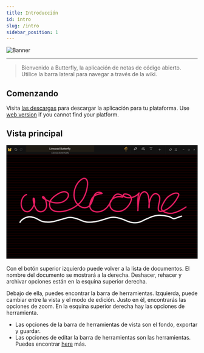 ```yaml
---
title: Introducción
id: intro
slug: /intro
sidebar_position: 1
---
```


![Banner](/img/banner.png)

***

> Bienvenido a Butterfly, la aplicación de notas de código abierto.
> Utilice la barra lateral para navegar a través de la wiki.

## Comenzando

Visita [las descargas](/downloads) para descargar la aplicación para tu plataforma.
Use [web version](https://v2.web.butterfly.linwood.dev) if you cannot find your platform.

## Vista principal

![Vista principal](main.png)

Con el botón superior izquierdo puede volver a la lista de documentos. El nombre del documento se mostrará a la derecha. Deshacer, rehacer y archivar opciones están en la esquina superior derecha.

Debajo de ella, puedes encontrar la barra de herramientas. Izquierda, puede cambiar entre la vista y el modo de edición. Justo en él, encontrarás las opciones de zoom. En la esquina superior derecha hay las opciones de herramienta.

- Las opciones de la barra de herramientas de vista son el fondo, exportar y guardar.
- Las opciones de editar la barra de herramientas son las herramientas. Puedes encontrar [here](background) más.
